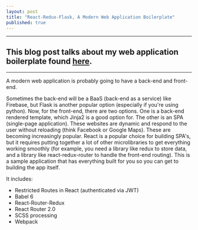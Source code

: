 ```yaml
---
layout: post
title: "React-Redux-Flask, A Modern Web Application Boilerplate"
published: true
---
```



----

This blog post talks about my web application boilerplate found <a target="_blank" href="https://github.com/dternyak/React-Redux-Flask">here</a>.
-----
<hr>

A modern web application is probably going to have a back-end and front-end.

Sometimes the back-end will be a BaaS (back-end as a service) like Firebase, but Flask is another popular option
(especially if you're using python).
Now, for the front-end, there are two options.
One is a back-end rendered template, which Jinja2 is a good option for. The other is an SPA (single-page application). These websites are dynamic and respond to the user without reloading (think Facebook or Google Maps).
These are becoming increasingly popular.
React is a popular choice for building SPA's, but it requires putting together a lot of other microlibraries to get everything working smoothly (for example, you need a library like redux to store data, and a library like react-redux-router to handle the front-end routing).
This is a sample application that has everything built for you so you can get to building the app itself.

It includes:

- Restricted Routes in React (authenticated via JWT)
- Babel 6
- React-Router-Redux
- React Router 2.0
- SCSS processing
- Webpack
